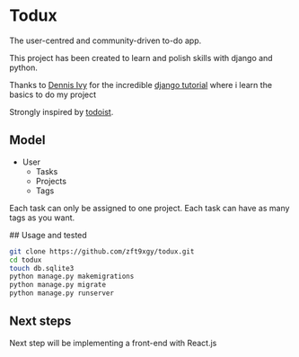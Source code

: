 # Todux

The user-centred and community-driven to-do app.


This project has been created to learn and polish skills with django and python. 

Thanks to [Dennis Ivy](https://dennisivy.com/) for the incredible [django tutorial](https://youtu.be/PtQiiknWUcI?feature=shared) where i learn the basics to do my project  

Strongly inspired by [todoist](https://todoist.com/).


## Model 

- User
    - Tasks
    - Projects 
    - Tags


Each task can only be assigned to one project. Each task can have as many tags as you want. 


## Usage and tested

```sh
git clone https://github.com/zft9xgy/todux.git
cd todux
touch db.sqlite3
python manage.py makemigrations
python manage.py migrate
python manage.py runserver
```



## Next steps

Next step will be implementing a front-end with React.js